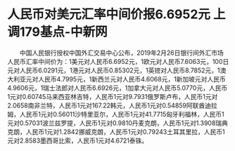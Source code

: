 # 人民币对美元汇率中间价报6.6952元 上调179基点-中新网

　　中国人民银行授权中国外汇交易中心公布，2019年2月26日银行间外汇市场人民币汇率中间价为：1美元对人民币6.6952元，1欧元对人民币7.6063元，100日元对人民币6.0291元，1港元对人民币0.85302元，1英镑对人民币8.7852元，1澳大利亚元对人民币4.7995元，1新西兰元对人民币4.6068元，1新加坡元对人民币4.9606元，1瑞士法郎对人民币6.6926元，1加拿大元对人民币5.0770元，人民币1元对0.60745马来西亚林吉特，人民币1元对9.7931俄罗斯卢布，人民币1元对2.0658南非兰特，人民币1元对167.22韩元，人民币1元对0.54859阿联酋迪拉姆，人民币1元对0.56011沙特里亚尔，人民币1元对41.7715匈牙利福林，人民币1元对0.57031波兰兹罗提，人民币1元对0.9810丹麦克朗，人民币1元对1.3908瑞典克朗，人民币1元对1.2842挪威克朗，人民币1元对0.79243土耳其里拉，人民币1元对2.8583墨西哥比索，人民币1元对4.6721泰铢。
